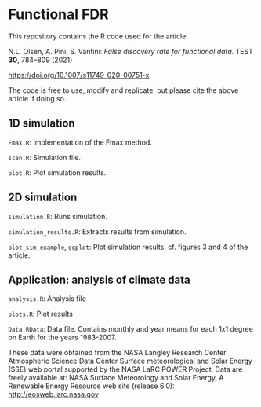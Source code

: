# Functional FDR

This repository contains the R code used for the article:

N.L. Olsen, A. Pini, S. Vantini: *False discovery rate for functional data*. TEST **30**, 784–809 (2021)
 
https://doi.org/10.1007/s11749-020-00751-x

The code is free to use, modify and replicate, but please cite the above article if doing so. 

## 1D simulation
```Fmax.R```: Implementation of the Fmax method.

```scen.R```: Simulation file.

```plot.R```: Plot simulation results. 

## 2D simulation
```simulation.R```: Runs simulation.

```simulation_results.R```: Extracts results from simulation.

```plot_sim_example```, ```ggplot```: Plot simulation results, cf. figures 3 and 4 of the article. 

## Application: analysis of climate data
```analysis.R```: Analysis file

```plots.R```: Plot results

```Data.RData```: Data file. Contains monthly and year means for each 1x1 degree on Earth for the years 1983-2007. 

These data were obtained from the NASA Langley Research Center Atmospheric Science Data Center Surface meteorological and Solar Energy (SSE) web portal supported by the NASA LaRC POWER Project. 
Data are freely available at: NASA Surface Meteorology and Solar Energy, A Renewable Energy Resource web site (release 6.0): http://eosweb.larc.nasa.gov
